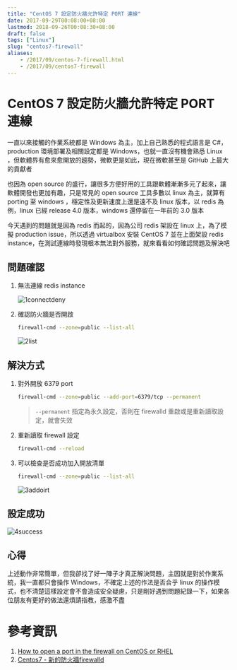 ```yaml
---
title: "CentOS 7 設定防火牆允許特定 PORT 連線"
date: 2017-09-29T00:08:00+08:00
lastmod: 2018-09-26T00:08:30+08:00
draft: false
tags: ["Linux"]
slug: "centos7-firewall"
aliases:
    - /2017/09/centos-7-firewall.html
    - /2017/09/centos7-firewall
---
```

# CentOS 7 設定防火牆允許特定 PORT 連線
一直以來接觸的作業系統都是 Windows 為主，加上自己熟悉的程式語言是 C#，production 環境部署及相關設定都是 Windows，也就一直沒有機會熟悉 Linux ，但軟體界有愈來愈開放的趨勢，微軟更是如此，現在微軟甚至是 GitHub 上最大的貢獻者

也因為 open source 的盛行，讓很多方便好用的工具跟軟體漸漸多元了起來，讓軟體開發也更加有趣，只是常見的 open source 工具多數以 linux 為主，就算有 porting 至 windows ，穩定性及更新速度上還是遠不及 linux 版本，以 redis 為例，linux 已經 release 4.0 版本，windows 還停留在一年前的 3.0 版本

今天遇到的問題就是因為 redis 而起的，因為公司 redis 架設在 linux 上，為了模擬 production issue，所以透過 virtualbox 安裝 CentOS 7 並在上面架設 redis instance，在測試連線時發現根本無法對外服務，就來看看如何確認問題及解決吧

## 問題確認

1.  無法連線 redis instance

    ![1connectdeny](https://user-images.githubusercontent.com/3851540/30976026-5aa56110-a4a6-11e7-976c-47d8f0f5c451.png)

2.  確認防火牆是否開啟

    ```bash
    firewall-cmd --zone=public --list-all
    ```

    ![2list](https://user-images.githubusercontent.com/3851540/30976029-5b1a3206-a4a6-11e7-818f-3e6491b61dc1.png)

## 解決方式

1.  對外開放 6379 port

    ```bash
    firewall-cmd --zone=public --add-port=6379/tcp --permanent
    ```

    > `--permanent` 指定為永久設定，否則在 firewalld 重啟或是重新讀取設定，就會失效

2.  重新讀取 firewall 設定

    ```bash
    firewall-cmd --reload
    ```

3.  可以檢查是否成功加入開放清單

    ```bash
    firewall-cmd --zone=public --list-all
    ```

    ![3addoirt](https://user-images.githubusercontent.com/3851540/30976027-5aa5b250-a4a6-11e7-977c-ae6f985a9eab.png)

## 設定成功

![4success](https://user-images.githubusercontent.com/3851540/30976028-5ab1a880-a4a6-11e7-92ba-0a4e4cf1a29b.png)

## 心得

上述動作非常簡單，但我卻找了好一陣子才真正解決問題，主因就是對於作業系統，我一直都只會操作 Windows，不確定上述的作法是否合乎 linux 的操作模式，也不清楚這樣設定會不會造成安全疑慮，只是剛好遇到問題紀錄一下，如果各位朋友有更好的做法還煩請指教，感激不盡

# 參考資訊

1.  [How to open a port in the firewall on CentOS or RHEL](http://ask.xmodulo.com/open-port-firewall-centos-rhel.html)
2.  [Centos7 - 新的防火牆firewalld](http://n.sfs.tw/content/index/10384)
